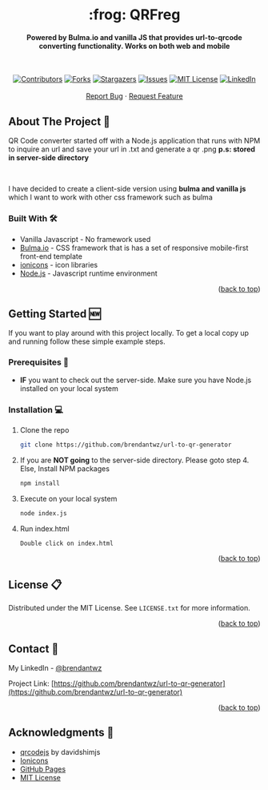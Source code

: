 <h1 align="center">
   :frog: QRFreg
</h1>

<h4 align="center">
    Powered by Bulma.io and vanilla JS that provides url-to-qrcode converting functionality. Works on both web and mobile
</h4>

<!-- PROJECT LOGO -->
<br />
<div align="center">
<!--   <a href="https://github.com/brendantwz/simplypress-blogpost">
    <kbd><img src="public/images/about_image.PNG" width="auto" /></kbd>
  </a> -->

  <p align="center">
      <!-- PROJECT SHIELDS -->
<!--
*** I'm using markdown "reference style" links for readability.
*** Reference links are enclosed in brackets [ ] instead of parentheses ( ).
*** See the bottom of this document for the declaration of the reference variables
*** for contributors-url, forks-url, etc. This is an optional, concise syntax you may use.
*** https://www.markdownguide.org/basic-syntax/#reference-style-links
-->

[![Contributors][contributors-shield]][contributors-url]
[![Forks][forks-shield]][forks-url]
[![Stargazers][stars-shield]][stars-url]
[![Issues][issues-shield]][issues-url]
[![MIT License][license-shield]][license-url]
[![LinkedIn][linkedin-shield]][linkedin-url]
    <br />
    <br />
    <a href="https://github.com/brendantwz/url-to-qr-generator/issues">Report Bug</a>
    ·
    <a href="https://github.com/brendantwz/url-to-qr-generator/issues">Request Feature</a>
      
  </p>
</div>

<!-- ABOUT THE PROJECT --> 
## About The Project :brain:
<p>QR Code converter started off with a Node.js application that runs with NPM to inquire an url and save your url in .txt and generate a qr .png <b>p.s: stored in server-side directory</b> </p><br>
<p>I have decided to create a client-side version using <b>bulma and vanilla js</b> which I want to work with other css framework such as bulma</p>


### Built With :hammer_and_wrench:
* Vanilla Javascript - No framework used
* <a href="https://bulma.io/">Bulma.io</a> - CSS framework that is has a set of responsive mobile-first front-end template
* <a href="https://ionic.io/ionicons">ionicons</a> -  icon libraries
* <a href="https://nodejs.org/en">Node.js</a> - Javascript runtime environment

<p align="right">(<a href="#readme-top">back to top</a>)</p>

<!-- GETTING STARTED -->
## Getting Started :new:

If you want to play around with this project locally.
To get a local copy up and running follow these simple example steps.

### Prerequisites :eyes:

* <b>IF</b> you want to check out the server-side. Make sure you have Node.js installed on your local system

### Installation :computer:

1. Clone the repo
   ```sh
   git clone https://github.com/brendantwz/url-to-qr-generator
   ```
2. If you are <b>NOT going</b> to the server-side directory. Please goto step 4. Else, Install NPM packages
   ```sh
   npm install
   ```
3. Execute on your local system
   ```sh
   node index.js
   ```
4. Run index.html
   ```sh
   Double click on index.html
   ```

<p align="right">(<a href="#readme-top">back to top</a>)</p>

<!-- LICENSE -->
## License :clipboard:

Distributed under the MIT License. See `LICENSE.txt` for more information.

<p align="right">(<a href="#readme-top">back to top</a>)</p>

<!-- CONTACT -->
## Contact :iphone:

My LinkedIn - [@brendantwz](https://linkedin.com/in/brendantwz)

Project Link: [https://github.com/brendantwz/url-to-qr-generator](https://github.com/brendantwz/url-to-qr-generator)

<p align="right">(<a href="#readme-top">back to top</a>)</p>

<!-- ACKNOWLEDGMENTS -->
## Acknowledgments :muscle:
* [qrcodejs](https://github.com/davidshimjs/qrcodejs?utm_source=cdnjs&utm_medium=cdnjs_link&utm_campaign=cdnjs_library) by davidshimjs
* [Ionicons](https://ionic.io/ionicons)
* [GitHub Pages](https://pages.github.com)
* [MIT License](https://choosealicense.com/licenses/mit/)

<!-- MARKDOWN LINKS & IMAGES -->
<!-- https://www.markdownguide.org/basic-syntax/#reference-style-links -->
[contributors-shield]: https://img.shields.io/github/contributors/brendantwz/simplypress-blogpost.svg?style=for-the-badge
[contributors-url]: https://github.com/brendantwz/simplypress-blogpost/graphs/contributors
[forks-shield]: https://img.shields.io/github/forks/brendantwz/simplypress-blogpost.svg?style=for-the-badge
[forks-url]: https://github.com/brendantwz/simplypress-blogpost/network/members
[stars-shield]: https://img.shields.io/github/stars/brendantwz/simplypress-blogpost.svg?style=for-the-badge
[stars-url]: https://github.com/brendantwz/simplypress-blogpost/stargazers
[issues-shield]: https://img.shields.io/github/issues/brendantwz/simplypress-blogpost.svg?style=for-the-badge
[issues-url]: https://github.com/brendantwz/simplypress-blogpost/issues
[license-shield]: https://img.shields.io/github/license/brendantwz/simplypress-blogpost.svg?style=for-the-badge
[license-url]: https://github.com/brendantwz/simplypress-blogpost/blob/master/LICENSE.txt
[linkedin-shield]: https://img.shields.io/badge/-LinkedIn-black.svg?style=for-the-badge&logo=linkedin&colorB=555
[linkedin-url]: https://linkedin.com/in/brendantwz
